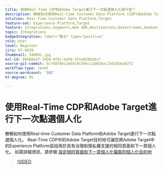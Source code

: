 ```yaml
---
title: 使用Real-Time CDP和Adobe Target進行下一次點選個人化是什麼？
description: 瞭解如何使用Real-time Customer Data Platform (CDP)和Adobe Target進行下一次點選個人化。
solution: Real-Time Customer Data Platform,Target
feature-set: Experience Platform,Target
feature: Integrations,Segments,Web SDK,Destinations,Datastreams,Audiences,Experience Targeting
topic: Integrations
badgeIntegration: label="整合" type="positive"
role: User
level: Beginner
jira: KT-9629
thumbnail: 340091.jpg
exl-id: 08568a37-1450-4fdc-ba58-37ea026028c7
source-git-commit: bcf6079bc2e05c8c59bcc1b020ac15d1db6a02f2
workflow-type: tm+mt
source-wordcount: '102'
ht-degree: 8%

---
```


# 使用Real-Time CDP和Adobe Target進行下一次點選個人化

瞭解如何使用Real-time Customer Data Platform和Adobe Target進行下一次點選個人化。 Real-Time CDP中的Adobe Target目的地可讓您將Adobe Target中的Experience Platform區段用於具有治理和隱私權支援的相同頁面和下一頁個人化。 如需詳細資訊，請參閱 [設定相同頁面和下一頁個人化檔案的個人化目的地](https://experienceleague.adobe.com/docs/experience-platform/destinations/ui/activate/configure-personalization-destinations.html)

>[!VIDEO](https://video.tv.adobe.com/v/340091?quality=12&learn=on)


